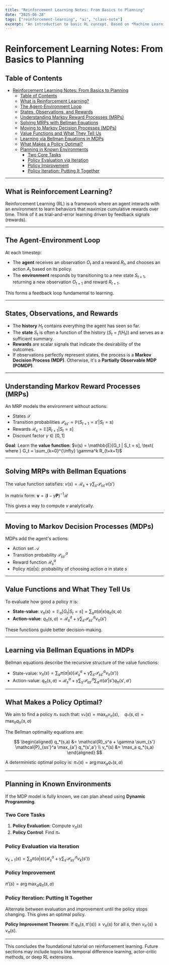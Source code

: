 ```yaml
---
title: "Reinforcement Learning Notes: From Basics to Planning"
date: "2025-06-28"
tags: ["reinforcement-learning", "ai", "class-note"]
excerpt: "An introduction to basic RL concept. Based on *Machine Learning* instructed by Prof. Mingsheng Long from School of Software, Tsinghua University. Refined by ChatGPT."
---
```


# Reinforcement Learning Notes: From Basics to Planning

## Table of Contents

- [Reinforcement Learning Notes: From Basics to Planning](#reinforcement-learning-notes-from-basics-to-planning)
  - [Table of Contents](#table-of-contents)
  - [What is Reinforcement Learning?](#what-is-reinforcement-learning)
  - [The Agent-Environment Loop](#the-agent-environment-loop)
  - [States, Observations, and Rewards](#states-observations-and-rewards)
  - [Understanding Markov Reward Processes (MRPs)](#understanding-markov-reward-processes-mrps)
  - [Solving MRPs with Bellman Equations](#solving-mrps-with-bellman-equations)
  - [Moving to Markov Decision Processes (MDPs)](#moving-to-markov-decision-processes-mdps)
  - [Value Functions and What They Tell Us](#value-functions-and-what-they-tell-us)
  - [Learning via Bellman Equations in MDPs](#learning-via-bellman-equations-in-mdps)
  - [What Makes a Policy Optimal?](#what-makes-a-policy-optimal)
  - [Planning in Known Environments](#planning-in-known-environments)
    - [Two Core Tasks](#two-core-tasks)
    - [Policy Evaluation via Iteration](#policy-evaluation-via-iteration)
    - [Policy Improvement](#policy-improvement)
    - [Policy Iteration: Putting It Together](#policy-iteration-putting-it-together)

---

## What is Reinforcement Learning?

Reinforcement Learning (RL) is a framework where an agent interacts with an environment to learn behaviors that maximize cumulative rewards over time. Think of it as trial-and-error learning driven by feedback signals (rewards).

---

## The Agent-Environment Loop

At each timestep:

* The **agent** receives an observation $O_t$ and a reward $R_t$, and chooses an action $A_t$ based on its policy.
* The **environment** responds by transitioning to a new state $S_{t+1}$, returning a new observation $O_{t+1}$ and reward $R_{t+1}$.

This forms a feedback loop fundamental to learning.

---

## States, Observations, and Rewards

* The **history** $H_t$ contains everything the agent has seen so far.
* The **state** $S_t$ is often a function of the history ($S_t = f(H_t)$) and serves as a sufficient summary.
* **Rewards** are scalar signals that indicate the desirability of the outcomes.
* If observations perfectly represent states, the process is a **Markov Decision Process (MDP)**. Otherwise, it's a **Partially Observable MDP (POMDP)**.

---

## Understanding Markov Reward Processes (MRPs)

An MRP models the environment without actions:

* States $\mathcal{S}$
* Transition probabilities $\mathcal{P}_{ss'} = \mathbb{P}(S_{t+1}=s'|S_t=s)$
* Rewards $\mathcal{R}_s = \mathbb{E}[R_{t+1}|S_t=s]$
* Discount factor $\gamma \in [0,1]$

**Goal**: Learn the **value function**:
$v(s) = \mathbb{E}[G_t | S_t = s], \text{ where } G_t = \sum_{k=0}^{\infty} \gamma^k R_{t+k+1}$

---

## Solving MRPs with Bellman Equations

The value function satisfies:
$v(s) = \mathcal{R}_s + \gamma \sum_{s'} \mathcal{P}_{ss'} v(s')$

In matrix form:
$\boldsymbol{v} = (\boldsymbol{I} - \gamma \boldsymbol{P})^{-1} \boldsymbol{\mathcal{R}}$

This gives a way to compute $v$ analytically.

---

## Moving to Markov Decision Processes (MDPs)

MDPs add the agent's actions:

* Action set $\mathcal{A}$
* Transition probability $\mathcal{P}_{ss'}^a$
* Reward function $\mathcal{R}_s^a$
* Policy $\pi(a|s)$: probability of choosing action $a$ in state $s$

---

## Value Functions and What They Tell Us

To evaluate how good a policy $\pi$ is:

* **State-value**:
  $v_\pi(s) = \mathbb{E}_\pi[G_t | S_t = s] = \sum_a \pi(a|s) q_\pi(s,a)$
* **Action-value**:
  $q_\pi(s,a) = \mathcal{R}_s^a + \gamma \sum_{s'} \mathcal{P}_{ss'}^a v_\pi(s')$

These functions guide better decision-making.

---

## Learning via Bellman Equations in MDPs

Bellman equations describe the recursive structure of the value functions:

* State-value:
  $v_\pi(s) = \sum_a \pi(a|s)(\mathcal{R}_s^a + \gamma \sum_{s'} \mathcal{P}_{ss'}^a v_\pi(s'))$
* Action-value:
  $q_\pi(s,a) = \mathcal{R}_s^a + \gamma \sum_{s'} \mathcal{P}_{ss'}^a \sum_{a'} \pi(a'|s') q_\pi(s',a')$

---

## What Makes a Policy Optimal?

We aim to find a policy $\pi_*$ such that:
$v_*(s) = \max_\pi v_\pi(s), \quad q_*(s,a) = \max_\pi q_\pi(s,a)$

The Bellman optimality equations are:

$$
\begin{aligned}
q_*(s,a) &= \mathcal{R}_s^a + \gamma \sum_{s'} \mathcal{P}_{ss'}^a \max_{a'} q_*(s',a') \\
v_*(s) &= \max_a q_*(s,a)
\end{aligned}
$$

A deterministic optimal policy is:
$\pi_*(s) = \arg\max_a q_*(s,a)$

---

## Planning in Known Environments

If the MDP model is fully known, we can plan ahead using **Dynamic Programming**.

### Two Core Tasks

1. **Policy Evaluation**: Compute $v_\pi(s)$
2. **Policy Control**: Find $\pi_*$

### Policy Evaluation via Iteration

$v_{k+1}(s) = \sum_a \pi(a|s)(\mathcal{R}_s^a + \gamma \sum_{s'} \mathcal{P}_{ss'}^a v_k(s'))$

### Policy Improvement

$\pi'(s) = \arg\max_a q_\pi(s,a)$

### Policy Iteration: Putting It Together

Alternate between evaluation and improvement until the policy stops changing. This gives an optimal policy.

**Policy Improvement Theorem**:
If $q_\pi(s, \pi'(s)) \ge v_\pi(s)$ for all $s$, then $v_{\pi'}(s) \ge v_\pi(s)$.

---

This concludes the foundational tutorial on reinforcement learning. Future sections may include topics like temporal difference learning, actor-critic methods, or deep RL extensions.
